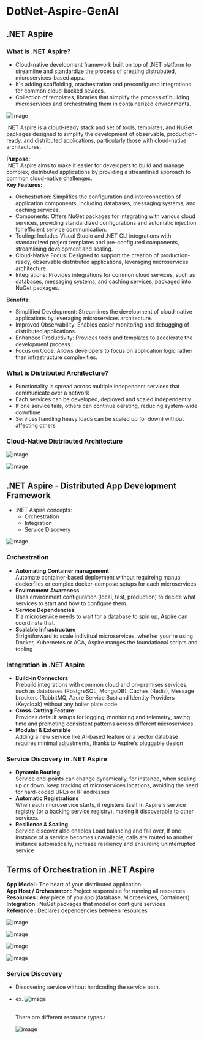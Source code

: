 # DotNet-Aspire-GenAI

## .NET Aspire

### What is .NET Aspire?
- Cloud-native development framework built on top of .NET platform to streamline and standardize the process of creating distrubuted, microservices-based apps.
- It's adding scaffolding, orachestration and preconfigured integrations for common cloud-backed sevices.
- Collection of templates, libraries that simplify the process of building microservices and orchestrating them in containerized environments.

![image](https://github.com/user-attachments/assets/0cd41ef6-d538-4bf5-845f-c8e5b89fee55)


.NET Aspire is a cloud-ready stack and set of tools, templates, and NuGet packages designed to simplify the development of observable, production-ready, and distributed applications, particularly those with cloud-native architectures. 

<b>Purpose:</b><br/>
.NET Aspire aims to make it easier for developers to build and manage complex, distributed applications by providing a streamlined approach to common cloud-native challenges. <br/>
<b>Key Features:</b><br/>
* Orchestration: Simplifies the configuration and interconnection of application components, including databases, messaging systems, and caching services. 
* Components: Offers NuGet packages for integrating with various cloud services, providing standardized configurations and automatic injection for efficient service communication. 
* Tooling: Includes Visual Studio and .NET CLI integrations with standardized project templates and pre-configured components, streamlining development and scaling. 
* Cloud-Native Focus: Designed to support the creation of production-ready, observable distributed applications, leveraging microservices architecture. 
* Integrations: Provides integrations for common cloud services, such as databases, messaging systems, and caching services, packaged into NuGet packages. <br />

<b>Benefits:</b><br />
* Simplified Development: Streamlines the development of cloud-native applications by leveraging microservices architecture. 
* Improved Observability: Enables easier monitoring and debugging of distributed applications. 
* Enhanced Productivity: Provides tools and templates to accelerate the development process. 
* Focus on Code: Allows developers to focus on application logic rather than infrastructure complexities. 

### What is Distributed Architecture?
* Functionality is spread across multiple independent services that communicate over a network
* Each services can be developed, deployed and scaled independently
* If one service fails, others can continue oerating, reducing system-wide downtime
* Services handling heavy loads can be scaled up (or down) without affecting others

### Cloud-Native Distributed Architecture

![image](https://github.com/user-attachments/assets/a9fbc351-90fd-4841-b1e6-aca0ea9aec8e)

![image](https://github.com/user-attachments/assets/ba5c5605-4810-41fe-99ba-6a202a38dc44)


## .NET Aspire - Distributed App Development Framework

* .NET Aspire concepts:
     - Orchestration
     - Integration
     - Service Discovery

![image](https://github.com/user-attachments/assets/158a0521-0670-4ba5-b5ba-f3bfd406d329)


### Orchestration
- <b>Automating Container management</b></br>
   Automate container-based deployment without requireing manual dockerfiles or complex docker-compose setups for each microservices <br/>
- <b>Environment Awareness</b><br/>
   Uses environment configuration (local, test, production) to decide what services to start and how to configure them. <br/>
- <b>Service Dependencies</b><br/>
   If a microservice needs to wait for a database to spin up, Aspire can coordinate that. <br/>
- <b>Scalable Infrastructure</b><br/>
  Strightforward to scale indivitual microservices, whether your're using Docker, Kubernetes or ACA, Aspire manges the foundational scripts and tooling<br/>


### Integration in .NET Aspire
- <b>Build-in Connectors</b> <br/>
   Prebuild integrations with common cloud and on-premises services, such as databases (PostgreSQL, MongoDB), Caches (Redis), Message brockers (RabbitMQ, Azure Service Bus) and Identity Providers (Keycloak) without any boiler plate code.<br/>
- <b> Cross-Cutting Feature</b><br/>
   Provides default setups for logging, monitoring and telemetry, saving time and promoting consistent patterns across different microservices.<br/>
- <b>Modular & Extensible</b> <br/>
   Adding a new service like AI-based feature or a vector database requires minimal adjustments, thanks to Aspire's pluggable design<br/>

### Service Discovery in .NET Aspire
- <b>Dynamic Routing</b><br/>
  Service end-points can change dynamically, for instance, when scaling up or down, keep tracking of microservices locations, avoiding the need for hard-coded URLs or IP addresses<br/>
- <b>Automatic Registrations</b><br/>
  When each microservice starts, it registers itself in Aspire's service registry (or a backing service registry), making it discoverable to other services.
- <b>Resilience & Scaling</b><br/>
  Service discover also enables Load balancing and fail over, If one instance of a service becomes unavailable, calls are routed to another instance automatically, increase resiliency and ensureing uninterrupted service
    
## Terms of Orchestration in .NET Aspire

<b>App Model : </b> The heart of your distributed application <br/>
<b>App Host / Orchestrator : </b> Project responsible for running all resources <br/>
<b>Resoiurces : </b> Any piece of you app (database, Microsevices, Containers) <br/>
<b> Integration : </b> NuGet packages that model or configure services <br/>
<b>Reference : </b> Declares dependencies between resources <br/>

![image](https://github.com/user-attachments/assets/633fd3a2-8834-4d1f-b94b-3b49c8ded288)

![image](https://github.com/user-attachments/assets/ce8f8599-df3f-4852-8bba-7f17f3f4646f)


![image](https://github.com/user-attachments/assets/60391bbc-86ed-45db-a493-b5c97f2aa262)


![image](https://github.com/user-attachments/assets/0df72725-e95a-49fb-b546-91f4fad75c30)


### Service Discovery

- Discovering service without hardcoding the service path.
- ex.
   ![image](https://github.com/user-attachments/assets/229bcc01-cf48-436c-871f-3241af2b2cda)


  <br/>There are different resource types.:

  ![image](https://github.com/user-attachments/assets/30417bd3-f80a-4711-a17f-71c4b1213992)
  

  


